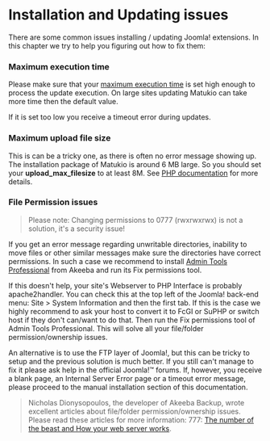 # Installation and Updating issues

There are some common issues installing / updating Joomla! extensions. In this chapter we try to help you figuring out how to fix them:

### Maximum execution time

Please make sure that your [maximum execution time](http://php.net/manual/en/info.configuration.php#ini.max-execution-time) is set high enough to process the update execution. On large sites updating Matukio can take more time then the default value.

If it is set too low you receive a timeout error during updates.

### Maximum upload file size

This is can be a tricky one, as there is often no error message showing up. The installation package of Matukio is around 6 MB large. So you should set your **upload_max_filesize** to at least 8M. See [PHP documentation](http://php.net/manual/de/ini.core.php#ini.upload-max-filesize) for more details.

### File Permission issues

> Please note: Changing permissions to 0777 (rwxrwxrwx) is not a solution, it's a security issue!

If you get an error message regarding unwritable directories, inability to move files or other similar messages make sure the directories have correct permissions. In such a case we recommend to install [Admin Tools Professional](https://www.akeebabackup.com/products/admin-tools.html) from Akeeba and run its Fix permissions tool.

If this doesn't help, your site's Webserver to PHP Interface is probably apache2handler. You can check this at the top left of the Joomla! back-end menu: Site > System Information and then the first tab. If this is the case we highly recommend to ask your host to convert it to FcGI or SuPHP or switch host if they don't can/want to do that. Then run the Fix permissions tool of Admin Tools Professional. This will solve all your file/folder permission/ownership issues.

An alternative is to use the FTP layer of Joomla!, but this can be tricky to setup and the previous solution is much better. If you still can't manage to fix it please ask help in the official Joomla!™ forums. If, however, you receive a blank page, an Internal Server Error page or a timeout error message, please proceed to the manual installation section of this documentation.

>Nicholas Dionysopoulos, the developer of Akeeba Backup, wrote excellent articles about file/folder permission/ownership issues. Please read these articles for more information: 777: [The number of the beast and How your web server works](http://magazine.joomla.org/topics/item/353-777-the-number-of-the-beast).
